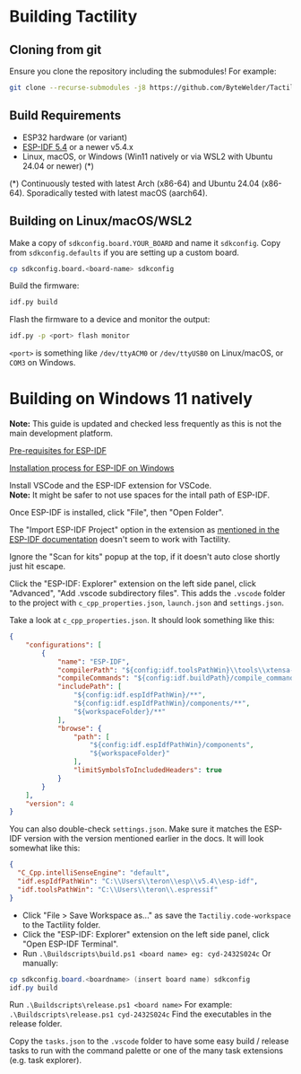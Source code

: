 # Building Tactility

## Cloning from git

Ensure you clone the repository including the submodules! For example:

```sh
git clone --recurse-submodules -j8 https://github.com/ByteWelder/Tactility.git
```

## Build Requirements

- ESP32 hardware (or variant)
- [ESP-IDF 5.4](https://docs.espressif.com/projects/esp-idf/en/v5.4/esp32/get-started/index.html) or a newer v5.4.x
- Linux, macOS, or Windows (Win11 natively or via WSL2 with Ubuntu 24.04 or newer) (\*)

(\*) Continuously tested with latest Arch (x86-64) and Ubuntu 24.04 (x86-64). Sporadically tested with latest macOS (aarch64).

## Building on Linux/macOS/WSL2

Make a copy of `sdkconfig.board.YOUR_BOARD` and name it `sdkconfig`. Copy from `sdkconfig.defaults` if you are setting up a custom board.

```sh
cp sdkconfig.board.<board-name> sdkconfig
```

Build the firmware:

```sh
idf.py build
```

Flash the firmware to a device and monitor the output:

```sh
idf.py -p <port> flash monitor
```

`<port>` is something like `/dev/ttyACM0` or `/dev/ttyUSB0` on Linux/macOS, or `COM3` on Windows.

# Building on Windows 11 natively

**Note:** This guide is updated and checked less frequently as this is not the main development platform.

[Pre-requisites for ESP-IDF](https://docs.espressif.com/projects/vscode-esp-idf-extension/en/latest/prerequisites.html)

[Installation process for ESP-IDF on Windows](https://docs.espressif.com/projects/vscode-esp-idf-extension/en/latest/installation.html)

Install VSCode and the ESP-IDF extension for VSCode.<br/>
**Note:** It might be safer to not use spaces for the intall path of ESP-IDF.


Once ESP-IDF is installed, click "File", then "Open Folder".

The "Import ESP-IDF Project" option in the extension as [mentioned in the ESP-IDF documentation](https://docs.espressif.com/projects/vscode-esp-idf-extension/en/latest/startproject.html#esp-idf-existing-esp-idf-project) doesn't seem to work with Tactility.

Ignore the "Scan for kits" popup at the top, if it doesn't auto close shortly just hit escape.

Click the "ESP-IDF: Explorer" extension on the left side panel, click "Advanced", "Add .vscode subdirectory files".
This adds the `.vscode` folder to the project with `c_cpp_properties.json`, `launch.json` and `settings.json`.

Take a look at `c_cpp_properties.json`. It should look something like this:
```json
{
    "configurations": [
        {
            "name": "ESP-IDF",
            "compilerPath": "${config:idf.toolsPathWin}\\tools\\xtensa-esp-elf\\esp-13.2.0_20240530\\xtensa-esp-elf\\bin\\xtensa-esp32s3-elf-gcc.exe",
            "compileCommands": "${config:idf.buildPath}/compile_commands.json",
            "includePath": [
                "${config:idf.espIdfPathWin}/**",
                "${config:idf.espIdfPathWin}/components/**",
                "${workspaceFolder}/**"
            ],
            "browse": {
                "path": [
                    "${config:idf.espIdfPathWin}/components",
                    "${workspaceFolder}"
                ],
                "limitSymbolsToIncludedHeaders": true
            }
        }
    ],
    "version": 4
}
```

You can also double-check `settings.json`. Make sure it matches the ESP-IDF version with the version mentioned earlier in the docs. It will look somewhat like this:

```json
{
  "C_Cpp.intelliSenseEngine": "default",
  "idf.espIdfPathWin": "C:\\Users\\teron\\esp\\v5.4\\esp-idf",
  "idf.toolsPathWin": "C:\\Users\\teron\\.espressif"
}
```

- Click "File > Save Workspace as..." as save the `Tactiliy.code-workspace` to the Tactility folder.
- Click the "ESP-IDF: Explorer" extension on the left side panel, click "Open ESP-IDF Terminal".
- Run `.\Buildscripts\build.ps1 <board name> eg: cyd-2432S024c`
Or manually: 
```powershell
cp sdkconfig.board.<boardname> (insert board name) sdkconfig
idf.py build
```

Run `.\Buildscripts\release.ps1 <board name>`
For example: `.\Buildscripts\release.ps1 cyd-2432S024c`
Find the executables in the release folder.

Copy the `tasks.json` to the `.vscode` folder to have some easy build / release tasks to run with the command palette or one of the many task extensions (e.g. task explorer).

